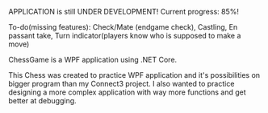 APPLICATION is still UNDER DEVELOPMENT! Current progress: 85%!

To-do(missing features): 
                         Check/Mate (endgame check),
                         Castling,
                         En passant take,
                         Turn indicator(players know who is supposed to make a move)

ChessGame is a WPF application using .NET Core.

This Chess was created to practice WPF application and it's possibilities on bigger program than my Connect3 project. I also wanted to practice
designing a more complex application with way more functions and get better at debugging.
